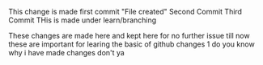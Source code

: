 This change is made first commit "File created"
Second Commit
Third Commit
THis is made under learn/branching

<!-- Now i am in the learn/branching -->
These changes are made here and kept here for no further issue till now
these are important for learing the basic of github
changes 1 do you know why
i have made changes don't ya

<!-- Now revert practice -->
